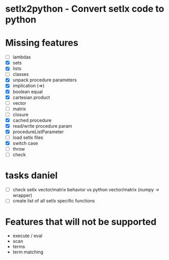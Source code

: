 # setlx2python - Convert setlx code to python

# Missing features 
- [ ] lambdas
- [x] sets
- [x] lists
- [ ] classes
- [x] unpack procedure parameters
- [x] implication (=>)
- [x] boolean equal
- [x] cartesian product
- [ ] vector
- [ ] matrix
- [ ] closure 
- [x] cached procedure
- [x] read/write procedure param
- [x] procedureListParameter
- [ ] load setlx files
- [x] switch case
- [ ] throw
- [ ] check 

# tasks daniel
- [ ] check setlx vector/matrix behavior vs python vector/matrix (numpy -> wrapper)
- [ ] create list of all setlx specific functions
# Features that will not be supported
- execute / eval
- scan
- terms
- term matching
